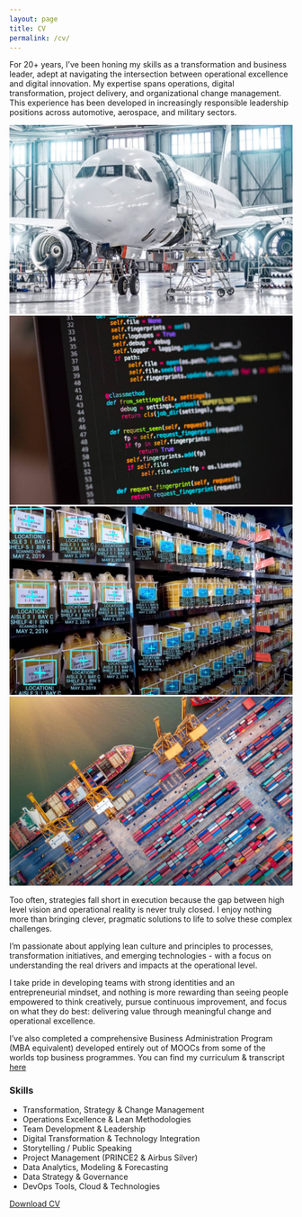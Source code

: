 ```yaml
---
layout: page
title: CV
permalink: /cv/
---
```


For 20+ years, I’ve been honing my skills as a transformation and business leader, adept at navigating the intersection between operational excellence and digital innovation. My expertise spans operations, digital transformation, project delivery, and organizational change management. This experience has been developed in increasingly responsible leadership positions across automotive, aerospace, and military sectors.

<div class="gallery-box">
  <div class="gallery gallery--post">
    <img src="/images/headers/aerospace.jpg" loading="lazy" alt="Aerospace">
    <img src="/images/headers/coding.jpg" loading="lazy" alt="Digitalization">
    <img src="/images/headers/ocv.jpg" loading="lazy" alt="Analytics">
    <img src="/images/headers/supply.jpg" loading="lazy" alt="Supply Chain">
  </div>
</div>

Too often, strategies fall short in execution because the gap between high level vision and operational reality is never truly closed. I enjoy nothing more than bringing clever, pragmatic solutions to life to solve these complex challenges.

I’m passionate about applying lean culture and principles to processes, transformation initiatives, and emerging technologies - with a focus on understanding the real drivers and impacts at the operational level.

I take pride in developing teams with strong identities and an entrepreneurial mindset, and nothing is more rewarding than seeing people empowered to think creatively, pursue continuous improvement, and focus on what they do best: delivering value through meaningful change and operational excellence.

I’ve also completed a comprehensive Business Administration Program (MBA equivalent) developed entirely out of MOOCs from some of the worlds top business programmes. You can find my curriculum & transcript [here](/mba/)

### Skills
- Transformation, Strategy & Change Management
- Operations Excellence & Lean Methodologies
- Team Development & Leadership
- Digital Transformation & Technology Integration
- Storytelling / Public Speaking
- Project Management (PRINCE2 & Airbus Silver)
- Data Analytics, Modeling & Forecasting
- Data Strategy & Governance
- DevOps Tools, Cloud & Technologies

<a class="button button--medium" target="_blank" rel="noopener noreferrer" href="https://www.clintbird.com/files/resume.pdf">Download CV</a>
